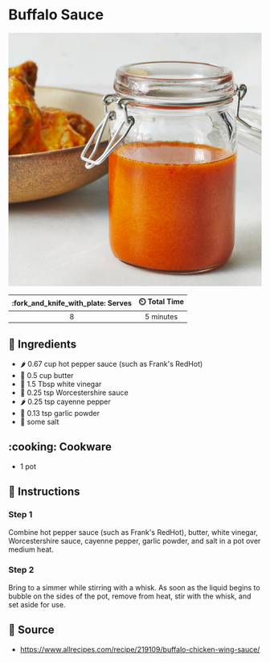# Buffalo Sauce

![Buffalo Sauce](../assets/images/buffalo-sauce.jpg)

| :fork_and_knife_with_plate: Serves | :timer_clock: Total Time |
|:----------------------------------:|:-----------------------: |
| 8 | 5 minutes |

## :salt: Ingredients

- :hot_pepper: 0.67 cup hot pepper sauce (such as Frank's RedHot)
- :butter: 0.5 cup butter
- :sake: 1.5 Tbsp white vinegar
- :canned_food: 0.25 tsp Worcestershire sauce
- :hot_pepper: 0.25 tsp cayenne pepper
- :garlic: 0.13 tsp garlic powder
- :salt: some salt

## :cooking: Cookware

- 1 pot

## :pencil: Instructions

### Step 1

Combine hot pepper sauce (such as Frank's RedHot), butter, white vinegar, Worcestershire sauce, cayenne pepper, garlic
powder, and salt in a pot over medium heat.

### Step 2

Bring to a simmer while stirring with a whisk. As soon as the liquid begins to bubble on the sides of the pot, remove
from heat, stir with the whisk, and set aside for use.

## :link: Source

- <https://www.allrecipes.com/recipe/219109/buffalo-chicken-wing-sauce/>
